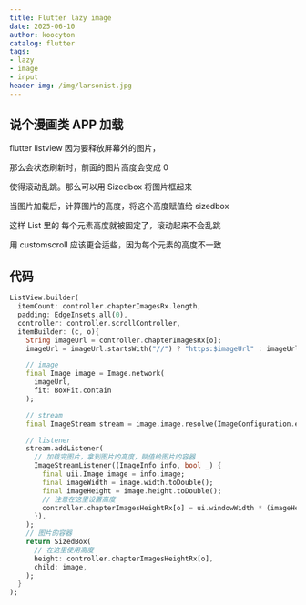 ```yaml
---
title: Flutter lazy image
date: 2025-06-10
author: koocyton
catalog: flutter
tags:
- lazy
- image
- input
header-img: /img/larsonist.jpg
---
```


## 说个漫画类 APP 加载

flutter listview 因为要释放屏幕外的图片，

那么会状态刷新时，前面的图片高度会变成 0

使得滚动乱跳。那么可以用 Sizedbox 将图片框起来

当图片加载后，计算图片的高度，将这个高度赋值给 sizedbox

这样 List 里的 每个元素高度就被固定了，滚动起来不会乱跳

用 customscroll 应该更合适些，因为每个元素的高度不一致

## 代码

```dart
ListView.builder(
  itemCount: controller.chapterImagesRx.length,
  padding: EdgeInsets.all(0),
  controller: controller.scrollController,
  itemBuilder: (c, o){
    String imageUrl = controller.chapterImagesRx[o];
    imageUrl = imageUrl.startsWith("//") ? "https:$imageUrl" : imageUrl;

    // image
    final Image image = Image.network(
      imageUrl,
      fit: BoxFit.contain
    );

    // stream
    final ImageStream stream = image.image.resolve(ImageConfiguration.empty);

    // listener
    stream.addListener(
      // 加载完图片，拿到图片的高度，赋值给图片的容器
      ImageStreamListener((ImageInfo info, bool _) {
        final uii.Image image = info.image;
        final imageWidth = image.width.toDouble();
        final imageHeight = image.height.toDouble();
        // 注意在这里设置高度
        controller.chapterImagesHeightRx[o] = ui.windowWidth * (imageHeight/imageWidth);
      }),
    );
    // 图片的容器
    return SizedBox(
      // 在这里使用高度
      height: controller.chapterImagesHeightRx[o],
      child: image,
    );
  }
);
```
